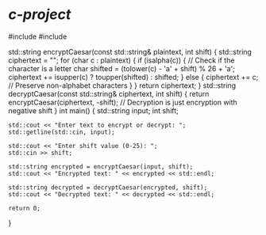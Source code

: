 # ***c-project***

#include <iostream>
#include <string>

std::string encryptCaesar(const std::string& plaintext, int shift) {
    std::string ciphertext = "";
    for (char c : plaintext) {
        if (isalpha(c)) {  // Check if the character is a letter
            char shifted = (tolower(c) - 'a' + shift) % 26 + 'a';
            ciphertext += isupper(c) ? toupper(shifted) : shifted;
        } else {
            ciphertext += c;  // Preserve non-alphabet characters
        }
    }
    return ciphertext;
}
std::string decryptCaesar(const std::string& ciphertext, int shift) {
    return encryptCaesar(ciphertext, -shift);  // Decryption is just encryption with negative shift
}
int main() {
    std::string input;
    int shift;

    std::cout << "Enter text to encrypt or decrypt: ";
    std::getline(std::cin, input);

    std::cout << "Enter shift value (0-25): ";
    std::cin >> shift;

    std::string encrypted = encryptCaesar(input, shift);
    std::cout << "Encrypted text: " << encrypted << std::endl;

    std::string decrypted = decryptCaesar(encrypted, shift);
    std::cout << "Decrypted text: " << decrypted << std::endl;

    return 0;
}
